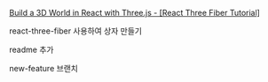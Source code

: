 [Build a 3D World in React with Three.js - [React Three Fiber Tutorial]](https://www.youtube.com/watch?v=FGG0EeMNUl0)

react-three-fiber 사용하여 상자 만들기

readme 추가

new-feature 브랜치
